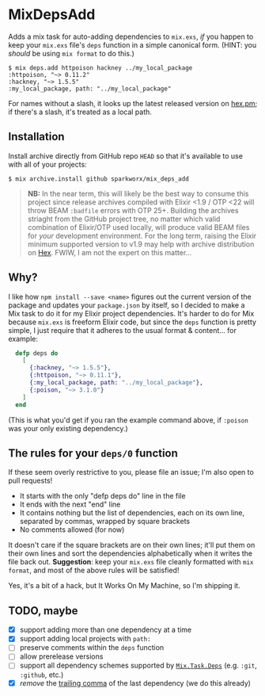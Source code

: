 # MixDepsAdd

Adds a mix task for auto-adding dependencies to `mix.exs`, *if* you happen to
keep your `mix.exs` file's `deps` function in a simple canonical form.
(HINT: you *should* be using `mix format` to do this.)

```console
$ mix deps.add httpoison hackney ../my_local_package
:httpoison, "~> 0.11.2"
:hackney, "~> 1.5.5"
:my_local_package, path: "../my_local_package"
```

For names without a slash, it looks up the latest released version on
[hex.pm](https://hex.pm); if there's a slash, it's treated as a local path.

## Installation
Install archive directly from GitHub repo `HEAD` so that it's available to use with all of your projects:

```console
$ mix archive.install github sparkworx/mix_deps_add
```
> **NB:** In the near term, this will likely be the best way to consume this project since release archives compiled with Elixir <1.9 / OTP <22 will throw BEAM `:badfile` errors with OTP 25+.
> Building the archives striaght from the GitHub project tree, no matter which valid combination of Elixir/OTP used locally, will produce valid BEAM files for *your* development environment.
> For the long term, raising the Elixir minimum supported version to v1.9 may help with archive distribution on [Hex](https://hex.pm).
> FWIW, I am not the expert on this matter...

## Why?
I like how `npm install --save <name>` figures out the current version of
the package and updates your `package.json` by itself, so I decided to make a
Mix task to do it for my Elixir project dependencies. It's harder to do for
Mix because `mix.exs` is freeform Elixir code, but since the `deps` function
is pretty simple, I just require that it adheres to the usual format &
content... for example:

```elixir
  defp deps do
    [
      {:hackney, "~> 1.5.5"},
      {:httpoison, "~> 0.11.1"},
      {:my_local_package, path: "../my_local_package"},
      {:poison, "~> 3.1.0"}
    ]
  end
```

(This is what you'd get if you ran the example command above, if `:poison`
was your only existing dependency.)

## <a name="rules"></a>The rules for your `deps/0` function
If these seem overly restrictive to you, please file an issue; I'm also open
to pull requests!

- It starts with the only "defp deps do" line in the file
- It ends with the next "end" line
- It contains nothing but the list of dependencies,
  each on its own line, separated by commas, wrapped by square brackets
- No comments allowed (for now)

It doesn't care if the square brackets are on their own lines; it'll put them
on their own lines and sort the dependencies alphabetically when it writes the
file back out.
**Suggestion**: keep your `mix.exs` file cleanly formatted with `mix format`, and most of the above rules will be satisfied!

Yes, it's a bit of a hack, but It Works On My Machine, so I'm shipping it.

## TODO, maybe

- [x] support adding more than one dependency at a time
- [x] support adding local projects with `path:`
- [ ] preserve comments within the `deps` function
- [ ] allow prerelease versions
- [ ] support all dependency schemes supported by [`Mix.Task.Deps`](https://hexdocs.pm/mix/Mix.Tasks.Deps.html) (e.g. `:git`, `:github`, etc.)
- [x] *remove* the [trailing comma](https://github.com/lexmag/elixir-style-guide#trailing-comma) of the last dependency (we do this already)
